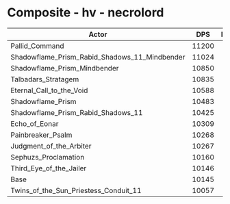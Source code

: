 # Composite - hv - necrolord
| Actor | DPS | Increase |
|---|:---:|:---:|
|Pallid_Command|11200|10.40%|
|Shadowflame_Prism_Rabid_Shadows_11_Mindbender|11024|8.67%|
|Shadowflame_Prism_Mindbender|10850|6.95%|
|Talbadars_Stratagem|10835|6.81%|
|Eternal_Call_to_the_Void|10588|4.37%|
|Shadowflame_Prism|10483|3.33%|
|Shadowflame_Prism_Rabid_Shadows_11|10425|2.76%|
|Echo_of_Eonar|10309|1.62%|
|Painbreaker_Psalm|10268|1.22%|
|Judgment_of_the_Arbiter|10267|1.21%|
|Sephuzs_Proclamation|10160|0.15%|
|Third_Eye_of_the_Jailer|10146|0.01%|
|Base|10145|0.00%|
|Twins_of_the_Sun_Priestess_Conduit_11|10057|-0.87%|
